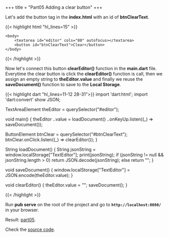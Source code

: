 +++
title = "Part05 Adding a clear button"
+++

Let's add the button tag in the **index.html** with an id of **btnClearText**.

{{< highlight html "hl_lines=15" >}}
<!DOCTYPE html>
<html>
    <head>
        <meta charset="utf-8">
        <meta name="viewport" content="width=device-width, initial-scale=1.0">
        <title>part05</title>
        <link rel="stylesheet" href="styles.css">
        <link rel="icon" href="favicon.ico">
        <script defer src="main.dart" type="application/dart"></script>
        <script defer src="packages/browser/dart.js"></script>
    </head>

    <body>
        <textarea id="editor" cols="80" autofocus></textarea>
        <button id="btnClearText">Clear</button>
    </body>
</html>
{{< /highlight >}}

Now let's connect this button **clearEditor()** function in the **main.dart** file.
Everytime the clear button is click the **clearEditor()** function is call, then we assign an empty
string to **theEditor.value** and finally we reuse the **saveDocument()** function to save to the **Local Storage**.

{{< highlight dart "hl_lines=11-12 28-31">}}
import 'dart:html';
import 'dart:convert' show JSON;

TextAreaElement theEditor = querySelector("#editor");

void main() {
  theEditor
    ..value = loadDocument()
    ..onKeyUp.listen((_) => saveDocument());

  ButtonElement btnClear = querySelector("#btnClearText");
  btnClear.onClick.listen((_) => clearEditor());
}

String loadDocument() {
  String jsonString = window.localStorage["TextEditor"];
  print(jsonString);
  if (jsonString != null && jsonString.length > 0)
    return JSON.decode(jsonString);
  else
    return "";
}

void saveDocument() {
  window.localStorage["TextEditor"] = JSON.encode(theEditor.value);
}

void clearEditor() {
  theEditor.value = "";
  saveDocument();
}

{{< /highlight >}}

Run **pub serve** on the root of the project and go to **`http://localhost:8080/`** in your browser.

Result: [part05](https://ram535.github.io/text-editor-dart/part05/index.html).

Check the [source code](https://github.com/ram535/text-editor-dart/tree/master/part05).
